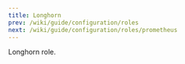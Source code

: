 ```yaml
---
title: Longhorn
prev: /wiki/guide/configuration/roles
next: /wiki/guide/configuration/roles/prometheus
---
```


Longhorn role.

<!--more-->

